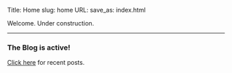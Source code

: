 Title: Home
slug: home
URL:
save_as: index.html

Welcome. Under construction.

___

### The Blog is active! 
<span style="color:blue">[Click here](/blog_index.html)</span> for recent posts.